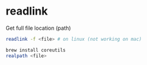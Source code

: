 # readlink

Get full file location (path)

```bash
readlink -f <file> # on linux (not working on mac)

brew install coreutils
realpath <file>
```